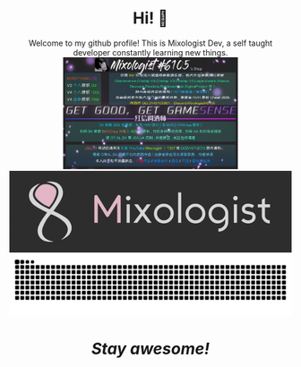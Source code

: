 <h1 align="center"> Hi! 👋</h1>

<p align="center">
  Welcome to my github profile! This is Mixologist Dev, a self taught developer constantly learning new things.
  <br>
<img src="https://github.com/Mixologist6105/Mixologist6105/blob/main/srcs/MIXO'S%20shop.png" width="312px" height="200px">
<img src="https://github.com/Mixologist6105/Mixologist6105/blob/main/srcs/Mixologist_prim.gif">
<img src="https://raw.githubusercontent.com/Mixologist6105/Mixologist6105/b4015f0f2c5a41d7224d14dba2649f815ce4ef36/srcs/grid-snake.svg">
</p>

<h1 align="center"><i>Stay awesome!</i></h1>
